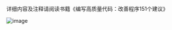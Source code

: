 详细内容及注释请阅读书籍《编写高质量代码：改善程序151个建议》


![image](https://github.com/corPrgrm/blog/blob/master/TechPoint/respository/%E7%BC%96%E5%86%99%E9%AB%98%E8%B4%A8%E9%87%8F%E4%BB%A3%E7%A0%81%E6%94%B9%E5%96%84%E7%A8%8B%E5%BA%8F151%E4%B8%AA%E5%BB%BA%E8%AE%AE.png)
